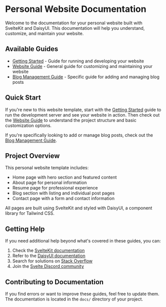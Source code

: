 # Personal Website Documentation

Welcome to the documentation for your personal website built with SvelteKit and DaisyUI. This documentation will help you understand, customize, and maintain your website.

## Available Guides

- [Getting Started](./getting-started.md) - Guide for running and developing your website
- [Website Guide](./website-guide.md) - General guide for customizing and maintaining your website
- [Blog Management Guide](./blog-guide.md) - Specific guide for adding and managing blog posts

## Quick Start

If you're new to this website template, start with the [Getting Started](./getting-started.md) guide to run the development server and see your website in action. Then check out the [Website Guide](./website-guide.md) to understand the project structure and basic customization options.

If you're specifically looking to add or manage blog posts, check out the [Blog Management Guide](./blog-guide.md).

## Project Overview

This personal website template includes:

- Home page with hero section and featured content
- About page for personal information
- Resume page for professional experience
- Blog section with listing and individual post pages
- Contact page with a form and contact information

All pages are built using SvelteKit and styled with DaisyUI, a component library for Tailwind CSS.

## Getting Help

If you need additional help beyond what's covered in these guides, you can:

1. Check the [SvelteKit documentation](https://kit.svelte.dev/docs)
2. Refer to the [DaisyUI documentation](https://daisyui.com/docs/install/)
3. Search for solutions on [Stack Overflow](https://stackoverflow.com/questions/tagged/svelte)
4. Join the [Svelte Discord community](https://svelte.dev/chat)

## Contributing to Documentation

If you find errors or want to improve these guides, feel free to update them. The documentation is located in the `docs/` directory of your project.
